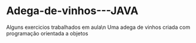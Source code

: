 # Adega-de-vinhos---JAVA
Alguns exercicios trabalhados em aula\n
Uma adega de vinhos criada com programação orientada a objetos
